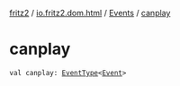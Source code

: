 [fritz2](../../index.md) / [io.fritz2.dom.html](../index.md) / [Events](index.md) / [canplay](./canplay.md)

# canplay

`val canplay: `[`EventType`](../-event-type/index.md)`<`[`Event`](https://kotlinlang.org/api/latest/jvm/stdlib/org.w3c.dom.events/-event/index.html)`>`